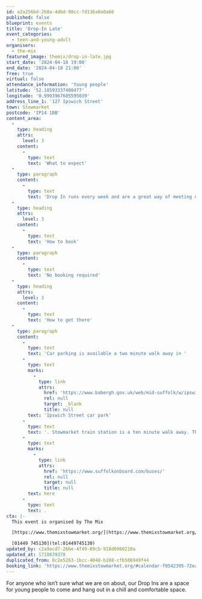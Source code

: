 ```yaml
---
id: a2a256bd-2b8a-4dbd-98cc-fd136a0a0a66
published: false
blueprint: events
title: 'Drop-In Late'
event_categories:
  - teen-and-young-adult
organisers:
  - the-mix
featured_image: themix/drop-in-late.jpg
start_date: '2024-04-18 19:00'
end_date: '2024-04-18 21:00'
free: true
virtual: false
attendance_information: 'Young people'
latitude: '52.18593337408477'
longitude: '0.9993967685595039'
address_line_1: '127 Ipswich Street'
town: Stowmarket
postcode: 'IP14 1BB'
content_area:
  -
    type: heading
    attrs:
      level: 3
    content:
      -
        type: text
        text: 'What to expect'
  -
    type: paragraph
    content:
      -
        type: text
        text: 'Drop In runs every week and are a great way of meeting new friends and finding new passions.'
  -
    type: heading
    attrs:
      level: 3
    content:
      -
        type: text
        text: 'How to book'
  -
    type: paragraph
    content:
      -
        type: text
        text: 'No booking required'
  -
    type: heading
    attrs:
      level: 3
    content:
      -
        type: text
        text: 'How to get there'
  -
    type: paragraph
    content:
      -
        type: text
        text: 'Car parking is available a two minute walk away in '
      -
        type: text
        marks:
          -
            type: link
            attrs:
              href: 'https://www.babergh.gov.uk/web/mid-suffolk/w/ipswich-street-car-park-1'
              rel: null
              target: _blank
              title: null
        text: 'Ipswich Street car park'
      -
        type: text
        text: '. Stowmarket train station is a ten minute walk away. The nearest bus stop is one minute walk away, see the latest bus timetables '
      -
        type: text
        marks:
          -
            type: link
            attrs:
              href: 'https://www.suffolkonboard.com/buses/'
              rel: null
              target: null
              title: null
        text: here
      -
        type: text
        text: .
cta: |-
  This event is organised by The Mix

  [https://www.themixstowmarket.org/](https://www.themixstowmarket.org/) 

  [01449 745130](tel:01449745130)
updated_by: c2a9acd7-26be-4f49-89cb-918d0960210a
updated_at: 1710839378
duplicated_from: 8c2e5263-1bcc-4048-b288-cfb506949f44
booking_link: 'https://www.themixstowmarket.org/#calendar-f0542395-72ea-4bf6-8c39-c82dfc414127-event-le8pedvo-1710442800-1711652400'
---
```

For anyone who isn’t sure what we are on about, our Drop Ins are a space for young people to come and hang out in a chill and comfortable space.